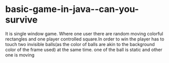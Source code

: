 basic-game-in-java--can-you-survive
===================================

It is single window game. Where one user there are random moving colorful rectangles and one player controlled square.In order to win the player has to touch two invisible balls(as the color of balls are akin to the background color of the frame used) at the same time. one of the ball is static and other one is moving